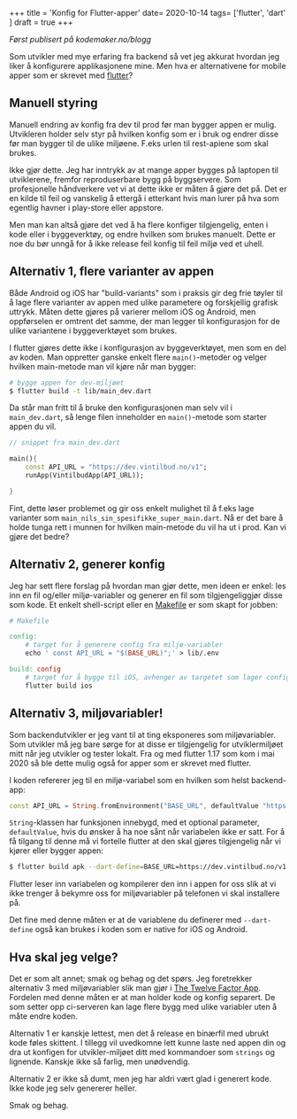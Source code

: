 +++
title = 'Konfig for Flutter-apper'
date= 2020-10-14
tags= ['flutter', 'dart' ]
draft = true
+++

_Først publisert på kodemaker.no/blogg_

Som utvikler med mye erfaring fra backend så vet jeg akkurat hvordan jeg liker å konfigurere applikasjonene mine.  Men hva er alternativene for mobile apper som er skrevet med [flutter](/flutter/)?


## Manuell styring

Manuell endring av konfig fra dev til prod før man bygger appen er mulig. Utvikleren holder selv styr på hvilken konfig som er i bruk og endrer disse før man bygger til de ulike miljøene. F.eks urlen til rest-apiene som skal brukes.

Ikke gjør dette. Jeg har inntrykk av at mange apper bygges på laptopen til utviklerene, fremfor reproduserbare bygg på byggservere. Som profesjonelle håndverkere vet vi at dette ikke er måten å gjøre det på. Det er en kilde til feil og vanskelig å ettergå i etterkant hvis man lurer på hva som egentlig havner i play-store eller appstore.

Men man kan altså gjøre det ved å ha flere konfiger tilgjengelig, enten i kode eller i byggeverktøy, og endre hvilken som brukes manuelt. Dette er noe du bør unngå for å ikke release feil konfig til feil miljø ved et uhell.

## Alternativ 1, flere varianter av appen

Både Android og iOS har "build-variants" som i praksis gir deg frie tøyler til å lage flere varianter av appen med ulike parametere og forskjellig grafisk uttrykk. Måten dette gjøres på varierer mellom iOS og Android, men oppførselen er omtrent det samme, der man legger til konfigurasjon for de ulike variantene i byggeverktøyet som brukes.

I flutter gjøres dette ikke i konfigurasjon av byggeverktøyet, men som en del av koden. Man oppretter ganske enkelt flere `main()`-metoder og velger hvilken main-metode man vil kjøre når man bygger:

```bash
# bygge appen for dev-miljøet
$ flutter build -t lib/main_dev.dart
```

Da står man fritt til å bruke den konfigurasjonen man selv vil i `main_dev.dart`, så lenge filen inneholder en `main()`-metode som starter appen du vil.

```dart
// snippet fra main_dev.dart

main(){
	const API_URL = "https://dev.vintilbud.no/v1";
	runApp(VintilbudApp(API_URL));

}

```

Fint, dette løser problemet og gir oss enkelt mulighet til å f.eks lage varianter som `main_nils_sin_spesifikke_super_main.dart`. Nå er det bare å holde tunga rett i munnen for hvilken main-metode du vil ha ut i prod. Kan vi gjøre det bedre?

## Alternativ 2, generer konfig

Jeg har sett flere forslag på hvordan man gjør dette, men ideen er enkel: les inn en fil og/eller miljø-variabler og generer en fil som tilgjengeliggjør disse som kode. Et enkelt shell-script eller en [Makefile](https://www.kodemaker.no/make/) er som skapt for jobben:

```Makefile
# Makefile

config:
	# target for å generere config fra miljø-variabler
	echo ' const API_URL = "$(BASE_URL)";' > lib/.env

build: config
	# target for å bygge til iOS, avhenger av targetet som lager config
	flutter build ios
```


## Alternativ 3, miljøvariabler!

Som backendutvikler er jeg vant til at ting eksponeres som miljøvariabler. Som utvikler må jeg bare sørge for at disse er tilgjengelig for utviklermiljøet mitt når jeg utvikler og tester lokalt. Fra og med flutter 1.17 som kom i mai 2020 så ble dette mulig også for apper som er skrevet med flutter.

I koden refererer jeg til en miljø-variabel som en hvilken som helst backend-app:

```dart
const API_URL = String.fromEnvironment("BASE_URL", defaultValue "https://vintilbud.no/v1")
```

`String`-klassen har funksjonen innebygd, med et optional parameter, `defaultValue`, hvis du ønsker å ha noe sånt når variabelen ikke er satt. For å få tilgang til denne må vi fortelle flutter at den skal gjøres tilgjengelig når vi kjører eller bygger appen:

```bash
$ flutter build apk --dart-define=BASE_URL=https://dev.vintilbud.no/v1
```

Flutter leser inn variabelen og kompilerer den inn i appen for oss slik at vi ikke trenger å bekymre oss for miljøvariabler på telefonen vi skal installere på.

Det fine med denne måten er at de variablene du definerer med `--dart-define` også kan brukes i koden som er native for iOS og Android.


## Hva skal jeg velge?

Det er som alt annet; smak og behag og det spørs. Jeg foretrekker alternativ 3 med miljøvariabler slik man gjør i [The Twelve Factor App](https://12factor.net/config). Fordelen med denne måten er at man holder kode og konfig separert. De som setter opp ci-serveren kan lage flere bygg med ulike variabler uten å måte endre koden.

Alternativ 1 er kanskje lettest, men det å release en binærfil med ubrukt kode føles skittent. I tillegg vil uvedkomne lett kunne laste ned appen din og dra ut konfigen for utvikler-miljøet ditt med kommandoer som `strings` og lignende. Kanskje ikke så farlig, men unødvendig.

Alternativ 2 er ikke så dumt, men jeg har aldri vært glad i generert kode. Ikke kode jeg selv genererer heller.

Smak og behag.
